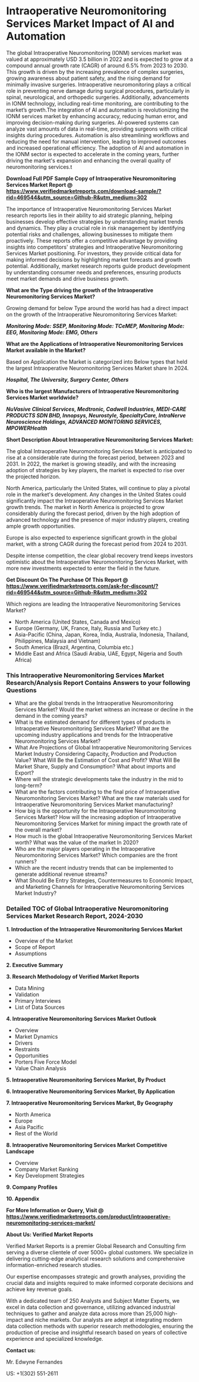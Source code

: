 <meta name="title" content="Global Intraoperative Neuromonitoring Services Market Impact of AI and Automation"><meta name="description" content="The global Intraoperative Neuromonitoring (IONM) services market was valued at approximately USD 3.5 billion in 2022 and is expected to grow at a compound annual growth r"><meta name="title" content="Intraoperative Neuromonitoring Services Market Size, Share, Scope, Trends, Growth, Opportunities, Analysis, Forecast"><h1>Intraoperative Neuromonitoring Services Market Impact of AI and Automation</h1>The global Intraoperative Neuromonitoring (IONM) services market was valued at approximately USD 3.5 billion in 2022 and is expected to grow at a compound annual growth rate (CAGR) of around 6.5% from 2023 to 2030. This growth is driven by the increasing prevalence of complex surgeries, growing awareness about patient safety, and the rising demand for minimally invasive surgeries. Intraoperative neuromonitoring plays a critical role in preventing nerve damage during surgical procedures, particularly in spinal, neurological, and orthopedic surgeries. Additionally, advancements in IONM technology, including real-time monitoring, are contributing to the market’s growth.The integration of AI and automation is revolutionizing the IONM services market by enhancing accuracy, reducing human error, and improving decision-making during surgeries. AI-powered systems can analyze vast amounts of data in real-time, providing surgeons with critical insights during procedures. Automation is also streamlining workflows and reducing the need for manual intervention, leading to improved outcomes and increased operational efficiency. The adoption of AI and automation in the IONM sector is expected to accelerate in the coming years, further driving the market's expansion and enhancing the overall quality of neuromonitoring services.t</p><p id="" class=""><strong>Download Full PDF Sample Copy of Intraoperative Neuromonitoring Services Market Report @ <a href="https://www.verifiedmarketreports.com/download-sample/?rid=469544&utm_source=Github-R&utm_medium=302" target="_blank">https://www.verifiedmarketreports.com/download-sample/?rid=469544&utm_source=Github-R&utm_medium=302</a></strong></p><p>The importance of&nbsp;Intraoperative Neuromonitoring Services Market research reports lies in their ability to aid strategic planning, helping businesses develop effective strategies by understanding market trends and dynamics. They play a crucial role in risk management by identifying potential risks and challenges, allowing businesses to mitigate them proactively. These reports offer a competitive advantage by providing insights into competitors' strategies and Intraoperative Neuromonitoring Services Market positioning. For investors, they provide critical data for making informed decisions by highlighting market forecasts and growth potential. Additionally, market research reports guide product development by understanding consumer needs and preferences, ensuring products meet market demands and drive business growth.</p><p><strong>What are the&nbsp;Type driving the growth of the Intraoperative Neuromonitoring Services Market?</strong></p><p id="" class="">Growing demand for below Type around the world has had a direct impact on the growth of the Intraoperative Neuromonitoring Services Market:</p><em><strong>Monitoring Mode: SSEP, Monitoring Mode: TCeMEP, Monitoring Mode: EEG, Monitoring Mode: EMG, Others</strong></em></p><strong>What are the&nbsp;Applications&nbsp;of Intraoperative Neuromonitoring Services Market available in the Market?</strong></p><p id="" class="">Based on Application the Market is categorized into Below types that held the largest Intraoperative Neuromonitoring Services Market share In 2024.</p><em><strong>Hospital, The University, Surgery Center, Others</strong></em></p><strong>Who is the largest Manufacturers of Intraoperative Neuromonitoring Services Market worldwide?</strong></p><p><em><strong>NuVasive Clinical Services, Medtronic, Cadwell Industries, MEDI-CARE PRODUCTS SDN BHD, Innopsys, Neurostyle, SpecialtyCare, IntraNerve Neuroscience Holdings, ADVANCED MONITORING SERVICES, MPOWERHealth</strong></em></p><p id="" class=""><strong>Short Description About Intraoperative Neuromonitoring Services Market:</strong></p><p>The global Intraoperative Neuromonitoring Services Market is anticipated to rise at a considerable rate during the forecast period, between 2023 and 2031. In 2022, the market is growing steadily, and with the increasing adoption of strategies by key players, the market is expected to rise over the projected horizon.</p><p>North America, particularly the United States, will continue to play a pivotal role in the market's development. Any changes in the United States could significantly impact the Intraoperative Neuromonitoring Services Market growth trends. The market in North America is projected to grow considerably during the forecast period, driven by the high adoption of advanced technology and the presence of major industry players, creating ample growth opportunities.</p><p>Europe is also expected to experience significant growth in the global market, with a strong CAGR during the forecast period from 2024 to 2031.</p><p>Despite intense competition, the clear global recovery trend keeps investors optimistic about the Intraoperative Neuromonitoring Services Market, with more new investments expected to enter the field in the future.</p><p id="" class=""><strong>Get Discount On The Purchase Of This Report @ <a href="https://www.verifiedmarketreports.com/ask-for-discount/?rid=469544&utm_source=Github-R&utm_medium=302" target="_blank">https://www.verifiedmarketreports.com/ask-for-discount/?rid=469544&utm_source=Github-R&utm_medium=302</a></strong></p>Which regions are leading the Intraoperative Neuromonitoring Services Market?</p><ul><li>North America (United States, Canada and Mexico)</li><li>Europe (Germany, UK, France, Italy, Russia and Turkey etc.)</li><li>Asia-Pacific (China, Japan, Korea, India, Australia, Indonesia, Thailand, Philippines, Malaysia and Vietnam)</li><li>South America (Brazil, Argentina, Columbia etc.)</li><li>Middle East and Africa (Saudi Arabia, UAE, Egypt, Nigeria and South Africa)</li></ul><h3 id="" class="">This Intraoperative Neuromonitoring Services Market Research/Analysis Report Contains Answers to your following Questions</h3><ul><li>What are the global trends in the Intraoperative Neuromonitoring Services Market? Would the market witness an increase or decline in the demand in the coming years?</li><li>What is the estimated demand for different types of products in Intraoperative Neuromonitoring Services Market? What are the upcoming industry applications and trends for the Intraoperative Neuromonitoring Services Market?</li><li>What Are Projections of Global Intraoperative Neuromonitoring Services Market Industry Considering Capacity, Production and Production Value? What Will Be the Estimation of Cost and Profit? What Will Be Market Share, Supply and Consumption? What about imports and Export?</li><li>Where will the strategic developments take the industry in the mid to long-term?</li><li>What are the factors contributing to the final price of Intraoperative Neuromonitoring Services Market? What are the raw materials used for Intraoperative Neuromonitoring Services Market manufacturing?</li><li>How big is the opportunity for the Intraoperative Neuromonitoring Services Market? How will the increasing adoption of Intraoperative Neuromonitoring Services Market for mining impact the growth rate of the overall market?</li><li>How much is the global Intraoperative Neuromonitoring Services Market worth? What was the value of the market In 2020?</li><li>Who are the major players operating in the Intraoperative Neuromonitoring Services Market? Which companies are the front runners?</li><li>Which are the recent industry trends that can be implemented to generate additional revenue streams?</li><li>What Should Be Entry Strategies, Countermeasures to Economic Impact, and Marketing Channels for Intraoperative Neuromonitoring Services Market Industry?</li></ul><h3 id="" class="">Detailed TOC of Global Intraoperative Neuromonitoring Services Market Research Report, 2024-2030</h3><p id="" class=""><strong>1. Introduction of the Intraoperative Neuromonitoring Services Market</strong></p><ul><li>Overview of the Market</li><li>Scope of Report</li><li>Assumptions</li></ul><p id="" class=""><strong>2. Executive Summary</strong></p><p id="" class=""><strong>3. Research Methodology of Verified Market Reports</strong></p><ul><li>Data Mining</li><li>Validation</li><li>Primary Interviews</li><li>List of Data Sources</li></ul><p id="" class=""><strong>4. Intraoperative Neuromonitoring Services Market Outlook</strong></p><ul><li>Overview</li><li>Market Dynamics</li><li>Drivers</li><li>Restraints</li><li>Opportunities</li><li>Porters Five Force Model</li><li>Value Chain Analysis</li></ul><p id="" class=""><strong>5. Intraoperative Neuromonitoring Services Market, By Product</strong></p><p id="" class=""><strong>6. Intraoperative Neuromonitoring Services Market, By Application</strong></p><p id="" class=""><strong>7. Intraoperative Neuromonitoring Services Market, By Geography</strong></p><ul><li>North America</li><li>Europe</li><li>Asia Pacific</li><li>Rest of the World</li></ul><p id="" class=""><strong>8. Intraoperative Neuromonitoring Services Market Competitive Landscape</strong></p><ul><li>Overview</li><li>Company Market Ranking</li><li>Key Development Strategies</li></ul><p id="" class=""><strong>9. Company Profiles</strong></p><p id="" class=""><strong>10. Appendix</strong></p><p id="" class=""><strong>For More Information or Query, Visit @ <a href="https://www.verifiedmarketreports.com/product/intraoperative-neuromonitoring-services-market/" target="_blank">https://www.verifiedmarketreports.com/product/intraoperative-neuromonitoring-services-market/</a></strong></p><p id="" class=""><strong>About Us: Verified Market Reports</strong></p><p id="" class="">Verified Market Reports is a premier Global Research and Consulting firm serving a diverse clientele of over 5000+ global customers. We specialize in delivering cutting-edge analytical research solutions and comprehensive information-enriched research studies.</p><p id="" class="">Our expertise encompasses strategic and growth analyses, providing the crucial data and insights required to make informed corporate decisions and achieve key revenue goals.</p><p id="" class="">With a dedicated team of 250 Analysts and Subject Matter Experts, we excel in data collection and governance, utilizing advanced industrial techniques to gather and analyze data across more than 25,000 high-impact and niche markets. Our analysts are adept at integrating modern data collection methods with superior research methodologies, ensuring the production of precise and insightful research based on years of collective experience and specialized knowledge.</p><p id="" class=""><strong>Contact us:</strong></p><p id="" class="">Mr. Edwyne Fernandes</p><p id="" class="">US: +1(302) 551-2611</p>